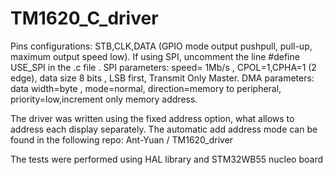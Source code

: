 # TM1620_C_driver

Pins configurations: STB,CLK,DATA (GPIO mode output pushpull, pull-up, maximum output speed low).
If using SPI, uncomment the line #define USE_SPI in the .c file .
SPI parameters: speed= 1Mb/s , CPOL=1,CPHA=1 (2 edge), data size 8 bits , LSB first, Transmit Only Master. DMA parameters: data width=byte , mode=normal, direction=memory to peripheral, priority=low,increment only memory address.

The driver was written using the fixed address option, what allows to address each display separately.  The automatic add address mode can be found in the following repo: Ant-Yuan
/
TM1620_driver

The tests were performed using HAL library and STM32WB55 nucleo board
